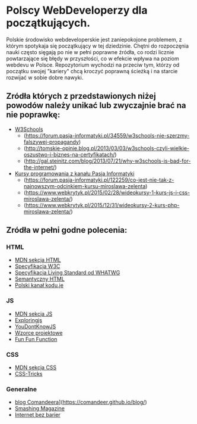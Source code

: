 # Polscy WebDeveloperzy dla początkujących.

Polskie środowisko webdeveloperskie jest zaniepokojone problemem, z którym spotykaja się początkujący w tej dziedzinie.
Chętni do rozpoczęnia nauki często sięgają po nie w pełni poprawne źródła, co rodzi licznie powtarzające się błędy w przyszłości, co w efekcie wpływa na poziom webdevu w Polsce. Repozytorium wychodzi na przeciw tym, którzy od początku swojej "kariery" chcą kroczyć poprawną ścieżką i na starcie rozwijać w sobie dobre nawyki.

## Zródła których z przedstawionych niżej powodów należy unikać lub zwyczajnie brać na nie poprawkę:

- [W3Schools](https://www.w3schools.com/)
  * (https://forum.pasja-informatyki.pl/34559/w3schools-nie-szerzmy-falszywej-propagandy)
  * (http://tomskie-opinie.blog.pl/2013/03/03/w3schools-czyli-wielkie-oszustwo-i-biznes-na-certyfikatach/)
  * (http://gal.steinitz.com/blog/2013/07/21/why-w3schools-is-bad-for-the-internet/)
- [Kursy programowania z kanału Pasja Informatyki](https://www.youtube.com/user/MiroslawZelent)
  * (https://forum.pasja-informatyki.pl/122259/co-jest-nie-tak-z-najnowszym-odcinkiem-kursu-miroslawa-zelenta)
  * (https://www.webkrytyk.pl/2015/02/28/wideokursy-1-kurs-js-i-css-miroslawa-zelenta/)
  * (https://www.webkrytyk.pl/2015/12/31/wideokursy-2-kurs-php-miroslawa-zelenta/)


## Zródła w pełni godne polecenia:

### HTML

- [MDN sekcja HTML](https://developer.mozilla.org/en-US/docs/Learn/HTML)
- [Specyfikacja W3C](https://w3c.github.io/html/introduction.html#introduction)
- [Specyfikacja Living Standard od WHATWG](https://html.spec.whatwg.org/multipage/)
- [Semantyczny HTML](http://tutorials.comandeer.pl/html5-blog.html)
- [Polski kanał kodu.je](https://www.youtube.com/playlist?list=PL5nf3UIj1JtUwEgjEPo9LurVKKX5bH1IP)

### JS

- [MDN sekcja JS](https://developer.mozilla.org/en-US/docs/Web/JavaScript)
- [Exploringjs](http://exploringjs.com/)
- [YouDontKnowJS](https://github.com/getify/You-Dont-Know-JS/blob/master/README.md)
- [Wzorce projektowe](https://addyosmani.com/resources/essentialjsdesignpatterns/book/)
- [Fun Fun Function](https://www.youtube.com/channel/UCO1cgjhGzsSYb1rsB4bFe4Q)

### CSS

- [MDN sekcja CSS](https://developer.mozilla.org/en-US/docs/Web/CSS)
- [CSS-Tricks](https://css-tricks.com/)

### Generalne
- [blog Comandeera](https://www.comandeer.pl)](https://comandeer.github.io/blog/)
- [Smashing Magazine](https://www.smashingmagazine.com/)
- [Internet bez barier](http://internet-bez-barier.com/)
